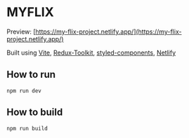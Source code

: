 # MYFLIX

Preview: [https://my-flix-project.netlify.app/](https://my-flix-project.netlify.app/)

Built using [Vite](https://vitejs.dev/), [Redux-Toolkit](https://redux-toolkit.js.org/), [styled-components](https://styled-components.com/), [Netlify](https://netlify.com)

## How to run
```
npm run dev
```

## How to build
```
npm run build
```
